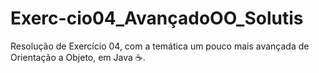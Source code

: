 # Exerc-cio04_AvançadoOO_Solutis
Resolução de Exercício 04, com a temática um pouco mais avançada de Orientação a Objeto, em Java ☕.
